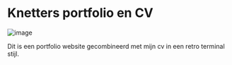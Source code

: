 # Knetters portfolio en CV
![image](https://github.com/Knetters/Knetters/assets/60781257/ae71aec4-dfc3-4386-802c-56516aa31b09)

Dit is een portfolio website gecombineerd met mijn cv in een retro terminal stijl.
